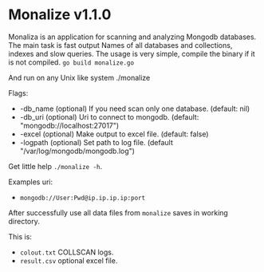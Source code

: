 # Monalize v1.1.0

Monaliza is an application for scanning and analyzing Mongodb databases. The main task is fast output Names of all databases and collections, indexes and slow queries.
The usage is very simple, compile the binary if it is not compiled.
`go build monalize.go`

And run on any Unix like system ./monalize

Flags:

* -db_name (optional) If you need scan only one database. (default: nil)
* -db_uri (optional) Uri to connect to mongodb. (default: "mongodb://localhost:27017")
* -excel (optional) Make output to excel file. (default: false)
* -logpath (optional) Set path to log file. (default "/var/log/mongodb/mongodb.log")

Get little help `./monalize -h`.

Examples uri: 

* `mongodb://User:Pwd@ip.ip.ip.ip:port`

After successfully use all data files from `monalize` saves in working directory.

This is:
* `colout.txt` COLLSCAN logs.
* `result.csv` optional excel file.
